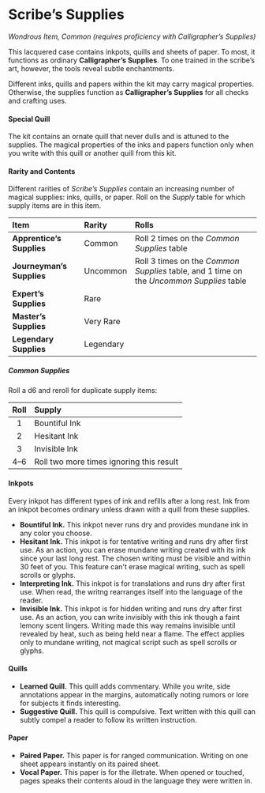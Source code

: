 # Scribe&rsquo;s Supplies

*Wondrous Item, Common (requires proficiency with Calligrapher&rsquo;s Supplies)*

This lacquered case contains inkpots, quills and sheets of paper. To most, it functions as ordinary **Calligrapher&rsquo;s Supplies**. To one trained in the scribe&rsquo;s art, however, the tools reveal subtle enchantments.

Different inks, quills and papers within the kit may carry magical properties. Otherwise, the supplies function as **Calligrapher&rsquo;s Supplies** for all checks and crafting uses.

#### Special Quill

The kit contains an ornate quill that never dulls and is attuned to the supplies. The magical properties of the inks and papers function only when you write with this quill or another quill from this kit.

#### Rarity and Contents

Different rarities of _Scribe&rsquo;s Supplies_ contain an increasing number of magical supplies: inks, quills, or paper. Roll on the _Supply_ table for which supply items are in this item.

| Item | Rarity | Rolls |
|:- |:-|:-|
| **Apprentice&rsquo;s Supplies** | Common | Roll 2 times on the _Common Supplies_ table |
| **Journeyman&rsquo;s Supplies** | Uncommon | Roll 3 times on the _Common Supplies_ table, and 1 time on the _Uncommon Supplies_ table |
| **Expert&rsquo;s Supplies** | Rare |
| **Master&rsquo;s Supplies** | Very Rare |
| **Legendary Supplies** | Legendary |

##### Common Supplies

Roll a d6 and reroll for duplicate supply items:

| Roll | Supply |
|:-:|:-|
| 1 | Bountiful Ink |
| 2 | Hesitant Ink |
| 3 | Invisible Ink |
| 4&ndash;6 | Roll two more times ignoring this result |

#### Inkpots

Every inkpot has different types of ink and refills after a long rest. Ink from an inkpot becomes ordinary unless drawn with a quill from these supplies.

- **Bountiful Ink.** This inkpot never runs dry and provides mundane ink in any color you choose.
- **Hesitant Ink.** This inkpot is for tentative writing and runs dry after first use. As an action, you can erase mundane writing created with its ink since your last long rest. The chosen writing must be visible and within 30 feet of you. This feature can't erase magical writing, such as spell scrolls or glyphs.
- **Interpreting Ink.** This inkpot is for translations and runs dry after first use. When read, the writng rearranges itself into the language of the reader.
- **Invisible Ink.** This inkpot is for hidden writing and runs dry after first use. As an action, you can write invisibly with this ink though a faint lemony scent lingers. Writing made this way remains invisible until revealed by heat, such as being held near a flame. The effect applies only to mundane writing, not magical script such as spell scrolls or glyphs.

#### Quills

- **Learned Quill.** This quill adds commentary. While you write, side annotations appear in the margins, automatically noting rumors or lore for subjects it finds interesting.
- **Suggestive Quill.** This quill is compulsive. Text written with this quill can subtly compel a reader to follow its written instruction.

#### Paper

- **Paired Paper.** This paper is for ranged communication. Writing on one sheet appears instantly on its paired sheet.
- **Vocal Paper.** This paper is for the illetrate. When opened or touched, pages speaks their contents aloud in the language they were written in.
